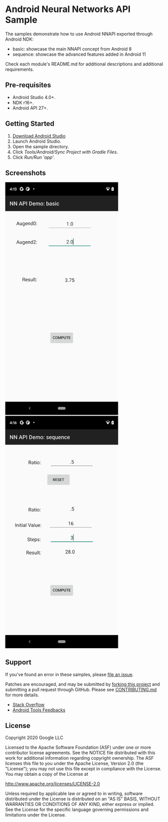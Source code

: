 # Android Neural Networks API Sample

The samples demonstrate how to use Android NNAPI exported through Android NDK:

- basic: showcase the main NNAPI concept from Android 8
- sequence: showcase the advanced features added in Android 11

Check each module's README.md for additional descriptions and additional
requirements.

## Pre-requisites

- Android Studio 4.0+.
- NDK r16+.
- Android API 27+.

## Getting Started

1. [Download Android Studio](http://developer.android.com/sdk/index.html)
1. Launch Android Studio.
1. Open the sample directory.
1. Click *Tools/Android/Sync Project with Gradle Files*.
1. Click *Run/Run 'app'*.

## Screenshots

<img src="basic/screenshot.png" width="360">
<img src="sequence/screenshot.png" width="360">

## Support

If you've found an error in these samples, please
[file an issue](https://github.com/android/ndk-samples/issues/new).

Patches are encouraged, and may be submitted by
[forking this project](https://github.com/android/ndk-samples/fork) and
submitting a pull request through GitHub. Please see
[CONTRIBUTING.md](../CONTRIBUTING.md) for more details.

- [Stack Overflow](http://stackoverflow.com/questions/tagged/android-ndk)
- [Android Tools Feedbacks](http://tools.android.com/feedback)

## License

Copyright 2020 Google LLC

Licensed to the Apache Software Foundation (ASF) under one or more contributor
license agreements. See the NOTICE file distributed with this work for
additional information regarding copyright ownership. The ASF licenses this file
to you under the Apache License, Version 2.0 (the "License"); you may not use
this file except in compliance with the License. You may obtain a copy of the
License at

http://www.apache.org/licenses/LICENSE-2.0

Unless required by applicable law or agreed to in writing, software distributed
under the License is distributed on an "AS IS" BASIS, WITHOUT WARRANTIES OR
CONDITIONS OF ANY KIND, either express or implied. See the License for the
specific language governing permissions and limitations under the License.
